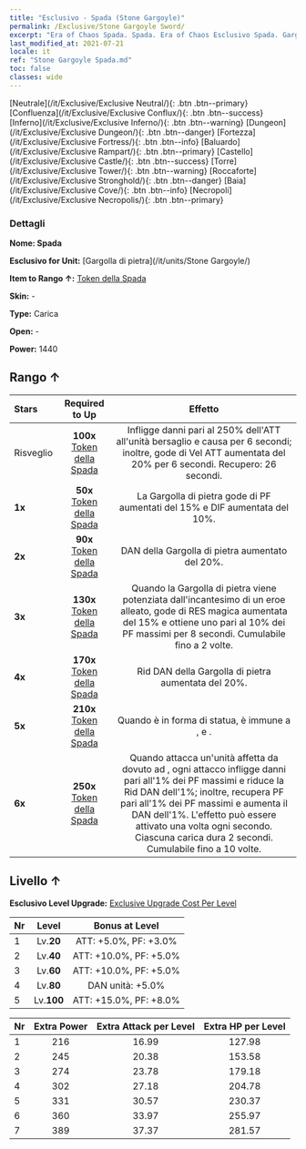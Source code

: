 ```yaml
---
title: "Esclusivo - Spada (Stone Gargoyle)"
permalink: /Exclusive/Stone Gargoyle Sword/
excerpt: "Era of Chaos Spada. Spada. Era of Chaos Esclusivo Spada. Gargolla di pietra Esclusivo."
last_modified_at: 2021-07-21
locale: it
ref: "Stone Gargoyle Spada.md"
toc: false
classes: wide
---
```

 [Neutrale](/it/Exclusive/Exclusive Neutral/){: .btn .btn--primary} [Confluenza](/it/Exclusive/Exclusive Conflux/){: .btn .btn--success} [Inferno](/it/Exclusive/Exclusive Inferno/){: .btn .btn--warning} [Dungeon](/it/Exclusive/Exclusive Dungeon/){: .btn .btn--danger} [Fortezza](/it/Exclusive/Exclusive Fortress/){: .btn .btn--info} [Baluardo](/it/Exclusive/Exclusive Rampart/){: .btn .btn--primary} [Castello](/it/Exclusive/Exclusive Castle/){: .btn .btn--success} [Torre](/it/Exclusive/Exclusive Tower/){: .btn .btn--warning} [Roccaforte](/it/Exclusive/Exclusive Stronghold/){: .btn .btn--danger} [Baia](/it/Exclusive/Exclusive Cove/){: .btn .btn--info} [Necropoli](/it/Exclusive/Exclusive Necropolis/){: .btn .btn--primary} 

### Dettagli
 **Nome: Spada** 

 **Esclusivo for Unit:** [Gargolla di pietra](/it/units/Stone Gargoyle/) 

 **Item to Rango ↑:** [Token della Spada](/ItemsIT/con_912/)

 **Skin:** -

 **Type:** Carica

 **Open:** -

 **Power:** 1440

## Rango ↑

  |     Stars    |  Required to Up | Effetto |
  |:-------------|:---------------:|:---------------:|
  |  Risveglio  | **100x** [Token della Spada](/ItemsIT/con_912/) | <Artiglio letale> Infligge danni pari al 250% dell'ATT all'unità bersaglio e causa <Sanguinamento> per 6 secondi; inoltre, gode di Vel ATT aumentata del 20% per 6 secondi. Recupero: 26 secondi. |
  | **1x** <i class="fas fa-star"/> | **50x** [Token della Spada](/ItemsIT/con_912/) | La Gargolla di pietra gode di PF aumentati del 15% e DIF aumentata del 10%. |
  | **2x** <i class="fas fa-star"/> | **90x** [Token della Spada](/ItemsIT/con_912/) | DAN della Gargolla di pietra aumentato del 20%. |
  | **3x** <i class="fas fa-star"/> | **130x** [Token della Spada](/ItemsIT/con_912/) | <Risveglio magico> Quando la Gargolla di pietra viene potenziata dall'incantesimo di un eroe alleato, gode di RES magica aumentata del 15% e ottiene uno <scudo> pari al 10% dei PF massimi per 8 secondi. Cumulabile fino a 2 volte. |
  | **4x** <i class="fas fa-star"/> | **170x** [Token della Spada](/ItemsIT/con_912/) | Rid DAN della Gargolla di pietra aumentata del 20%. |
  | **5x** <i class="fas fa-star"/> | **210x** [Token della Spada](/ItemsIT/con_912/) | Quando è in forma di statua, è immune a <Stordimento>, <Pietrificazione> e <Cristallizzazione>. |
  | **6x** <i class="fas fa-star"/> | **250x** [Token della Spada](/ItemsIT/con_912/) | <Maschera di pietra> Quando attacca un'unità affetta da <Sanguinamento> dovuto ad <Artiglio letale>, ogni attacco infligge danni pari all'1% dei PF massimi e riduce la Rid DAN dell'1%; inoltre, recupera PF pari all'1% dei PF massimi e aumenta il DAN dell'1%. L'effetto può essere attivato una volta ogni secondo. Ciascuna carica dura 2 secondi. Cumulabile fino a 10 volte. |


## Livello ↑
 **Esclusivo Level Upgrade:** [Exclusive Upgrade Cost Per Level](/Exclusive/ExclusiveUpgradeCostPerLevel/)

  |  Nr  |   Level  | Bonus at Level |
  |:-----|:--------:|:--------------:|
  | 1 | Lv.**20** | ATT: +5.0%, PF: +3.0% |
  | 2 | Lv.**40** | ATT: +10.0%, PF: +5.0% |
  | 3 | Lv.**60** | ATT: +10.0%, PF: +5.0% |
  | 4 | Lv.**80** | DAN unità: +5.0% |
  | 5 | Lv.**100** | ATT: +15.0%, PF: +8.0% |


  |  Nr  |  Extra Power | Extra Attack per Level | Extra HP per Level |
  |:-----|:--------:|:--------:|:--------:|
  | 1 | 216 | 16.99 | 127.98 |
  | 2 | 245 | 20.38 | 153.58 |
  | 3 | 274 | 23.78 | 179.18 |
  | 4 | 302 | 27.18 | 204.78 |
  | 5 | 331 | 30.57 | 230.37 |
  | 6 | 360 | 33.97 | 255.97 |
  | 7 | 389 | 37.37 | 281.57 |


